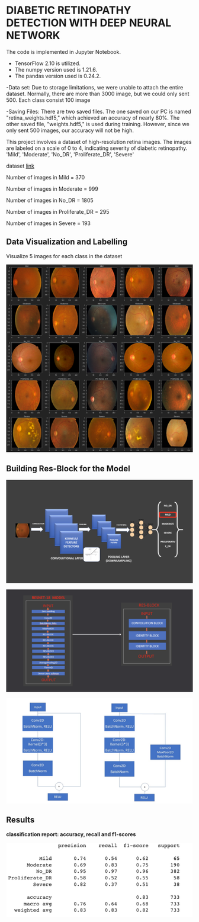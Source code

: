 # DIABETIC RETINOPATHY DETECTION WITH DEEP NEURAL NETWORK

The code is implemented in Jupyter Notebook.
- TensorFlow 2.10 is utilized. 
- The numpy version used is 1.21.6. 
- The pandas version used is 0.24.2.

-Data set:
Due to storage limitations, we were unable to attach the entire dataset.
Normally, there are more than 3000 image, but we could only sent 500.
Each class consist 100 image

-Saving Files:
There are two saved files. The one saved on our PC is named "retina_weights.hdf5," which achieved an accuracy of nearly 80%.
The other saved file, "weights.hdf5," is used during training. However, since we only sent 500 images, our accuracy will not be high.


This project involves a dataset of high-resolution retina images. The images are labeled on a scale of 0 to 4, indicating severity of diabetic retinopathy. 'Mild', 'Moderate', 'No_DR', 'Proliferate_DR', 'Severe'

dataset [link](https://github.com/elif-t/detecting-diabetic-retinopathy/assets/62542563/38bb8eae-97a1-4633-bac4-2d367d99eb2b)

Number of images in Mild = 370 

Number of images in Moderate = 999 

Number of images in No_DR = 1805 

Number of images in Proliferate_DR = 295 

Number of images in Severe = 193

## Data Visualization and Labelling

Visualize 5 images for each class in the dataset

![data](https://github.com/elif-t/detecting-diabetic-retinopathy/blob/main/data_visualize.png)

## Building Res-Block for the Model

![blocks](https://github.com/elif-t/detecting-diabetic-retinopathy/blob/main/blocks.png)

![res-net2](https://github.com/elif-t/detecting-diabetic-retinopathy/blob/main/res-net2.png)

![res-net](https://github.com/elif-t/detecting-diabetic-retinopathy/blob/main/Building%20Res-Block%20for%20the%20Model.jpeg)

## Results
**classification report: accuracy, recall and f1-scores**

![report](https://github.com/elif-t/detecting-diabetic-retinopathy/blob/main/report.png)



